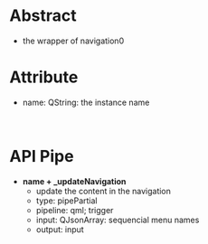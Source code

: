 # Abstract
* the wrapper of navigation0  

# Attribute
* name: QString: the instance name  
</br>

# API Pipe
* **name + _updateNavigation**  
    - update the content in the navigation  
    - type: pipePartial  
    - pipeline: qml; trigger  
    - input: QJsonArray: sequencial menu names  
    - output: input  
</br>